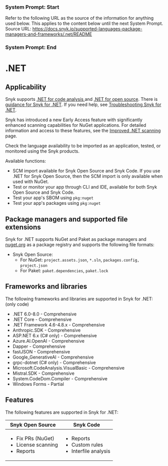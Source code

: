### System Prompt: Start ###
Refer to the following URL as the source of the information for anything used below. This applies to the content below until the next System Prompt.
Source URL: https://docs.snyk.io/supported-languages-package-managers-and-frameworks/.net/README
### System Prompt: End ###

# .NET

## Applicability

Snyk supports [.NET for code analysis ](.net-for-code-analysis.md)and [.NET for open source](.net-for-open-source.md). There is [guidance for Snyk for .NET](guidance-for-snyk-for-.net.md). If you need help, see [Troubleshooting Snyk for .NET](troubleshooting-snyk-for-.net.md).

Snyk has introduced a new Early Access feature with significantly enhanced scanning capabilities for NuGet applications. For detailed information and access to these features, see the [Improved .NET scanning](improved-.net-scanning.md) page.&#x20;

Check the language availability to be imported as an application, tested, or monitored using the Snyk products.&#x20;

Available functions:

* SCM import available for Snyk Open Source and Snyk Code. If you use .NET for Snyk Open Source, then the SCM import is only available when used with NuGet.
* Test or monitor your app through CLI and IDE, available for both Snyk Open Source and Snyk Code.
* Test your app's SBOM using `pkg:nuget`
* Test your app's packages using `pkg:nuget`

## Package managers and supported file extensions

Snyk for .NET supports NuGet and Paket as package managers and [nuget.org](https://www.nuget.org/) as a package registry and supports the following file formats:

* Snyk Open Source:
  * For NuGet: `project.assets.json`, `*.sln`, `packages.config,` `project.json`
  * For Paket: `paket.dependencies`, `paket.lock`

## Frameworks and libraries

The following frameworks and libraries are supported in Snyk for .NET: (only code)

* .NET 6.0-8.0 - Comprehensive&#x20;
* .NET Core - Comprehensive&#x20;
* .NET Framework 4.6-4.8.x - Comprehensive&#x20;
* Anthropic.SDK - Comprehensive&#x20;
* ASP.NET 6.x (C# only) - Comprehensive&#x20;
* Azure.AI.OpenAI - Comprehensive&#x20;
* Dapper - Comprehensive&#x20;
* fastJSON - Comprehensive&#x20;
* Google\_GenerativeAI - Comprehensive&#x20;
* grpc-dotnet (C# only) - Comprehensive
* Microsoft.CodeAnalysis.VisualBasic - Comprehensive&#x20;
* Mistral.SDK - Comprehensive&#x20;
* System.CodeDom.Compiler - Comprehensive&#x20;
* Windows Forms - Partial

## Features

The following features are supported in Snyk for .NET:

| Snyk Open Source                                                             | Snyk Code                                                                  |
| ---------------------------------------------------------------------------- | -------------------------------------------------------------------------- |
| <ul><li>Fix PRs (NuGet) </li><li>License scanning </li><li>Reports</li></ul> | <ul><li>Reports</li><li>Custom rules </li><li>Interfile analysis</li></ul> |
